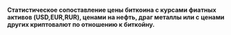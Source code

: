 **Статистическое сопоставление цены биткоина с курсами фиатных активов (USD,EUR,RUR), ценами на нефть, драг металлы или с ценами других криптовалют по отношению к биткойну.**
